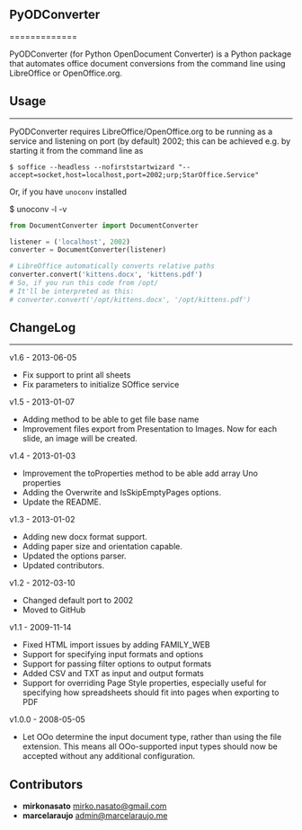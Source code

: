 ## PyODConverter
=============

PyODConverter (for Python OpenDocument Converter) is a Python package that
automates office document conversions from the command line using
LibreOffice or OpenOffice.org.

## Usage
-----

PyODConverter requires LibreOffice/OpenOffice.org to be running as a service
and listening on port (by default) 2002; this can be achieved e.g. by starting
it from the command line as

	$ soffice --headless --nofirststartwizard "--accept=socket,host=localhost,port=2002;urp;StarOffice.Service"

Or, if you have `unoconv` installed

  $ unoconv -l -v



```python
from DocumentConverter import DocumentConverter

listener = ('localhost', 2002)
converter = DocumentConverter(listener)

# LibreOffice automatically converts relative paths
converter.convert('kittens.docx', 'kittens.pdf')
# So, if you run this code from /opt/ 
# It'll be interpreted as this:
# converter.convert('/opt/kittens.docx', '/opt/kittens.pdf')
```

## ChangeLog
---------
v1.6 - 2013-06-05
* Fix support to print all sheets
* Fix parameters to initialize SOffice service

v1.5 - 2013-01-07
* Adding method to be able to get file base name
* Improvement files export from Presentation to Images. Now for each
  slide, an image will be created.

v1.4 - 2013-01-03

* Improvement the toProperties method to be able add array Uno properties
* Adding the Overwrite and IsSkipEmptyPages options.
* Update the README.

v1.3 - 2013-01-02

* Adding new docx format support.
* Adding paper size and orientation capable.
* Updated the options parser.
* Updated contributors.

v1.2 - 2012-03-10

* Changed default port to 2002
* Moved to GitHub

v1.1 - 2009-11-14

* Fixed HTML import issues by adding FAMILY\_WEB
* Support for specifying input formats and options
* Support for passing filter options to output formats
* Added CSV and TXT as input and output formats
* Support for overriding Page Style properties, especially useful for specifying
  how spreadsheets should fit into pages when exporting to PDF

v1.0.0 - 2008-05-05

* Let OOo determine the input document type, rather than using the file
  extension. This means all OOo-supported input types should now be accepted
  without any additional configuration.

## Contributors ##

* __mirkonasato__ <mirko.nasato@gmail.com>
* __marcelaraujo__ <admin@marcelaraujo.me>
